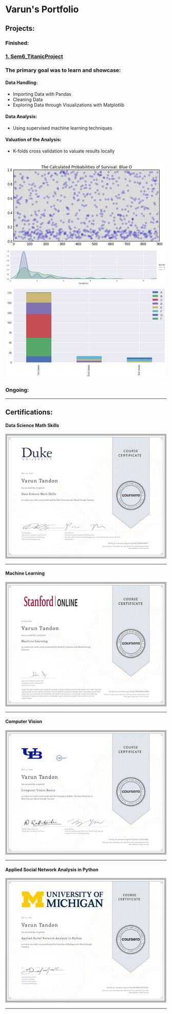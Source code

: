 # Varun's Portfolio

## Projects:

### Finished:
### [1. Sem6_TitanicProject](https://github.com/varuntandon04/Sem6_TitanicProject)

### The primary goal was to learn and showcase:
#### Data Handling:
* Importing Data with Pandas
* Cleaning Data
* Exploring Data through Visualizations with Matplotlib

#### Data Analysis:
* Using supervised machine learning techniques

#### Valuation of the Analysis:
* K-folds cross validation to valuate results locally


![](images/S6%20calc_prob.png)  ![](/images/S6%20download%20(1).png)  ![](/images/S6%20download.png)
---

### Ongoing:

---
## Certifications:
#### Data Science Math Skills
![](/images/Coursera%20Data%20Science%20Math%20Skills.jpg)

---

#### Machine Learning
![](/images/Coursera%20Machine%20Learning.jpg)

---

#### Computer Vision
![](/images/Coursera%20Computer%20Vision.jpg)

---

#### Applied Social Network Analysis in Python
![](/images/Coursera%20Applied%20Social%20Network%20Analysis%20in%20Python.jpg)

---

